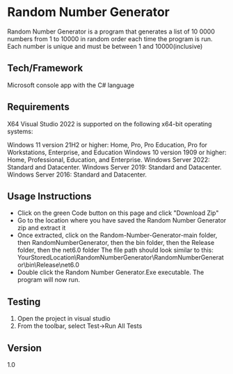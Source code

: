 # Random Number Generator 
Random Number Generator  is a program that generates a list of 10 0000 numbers from 1 to 10000 in random order each time the program is run. Each number is unique and must be between 1 and 10000(inclusive) 

## Tech/Framework
Microsoft console app with the C# language

## Requirements
X64 Visual Studio 2022 is supported on the following x64-bit operating systems:

Windows 11 version 21H2 or higher: Home, Pro, Pro Education, Pro for Workstations, Enterprise, and Education
Windows 10 version 1909 or higher: Home, Professional, Education, and Enterprise.
Windows Server 2022: Standard and Datacenter.
Windows Server 2019: Standard and Datacenter.
Windows Server 2016: Standard and Datacenter.

## Usage Instructions 
* Click on the green Code button on this page and click "Download Zip"
* Go to the location where you have saved the Random Number Generator zip and extract it 
* Once extracted, click on the Random-Number-Generator-main folder, then RandomNumberGenerator, then the bin folder, then the Release folder, then the net6.0 folder
 The file path should look similar to this: YourStoredLocation\RandomNumberGenerator\RandomNumberGenerator\bin\Release\net6.0
* Double click the Random Number Generator.Exe executable. The program will now run. 

## Testing

1. Open the project in visual studio
2. From the toolbar, select Test->Run All Tests

## Version 
1.0 


